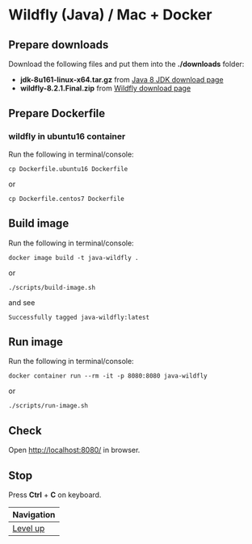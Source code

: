 # Wildfly (Java) / Mac + Docker #

## Prepare downloads ##

Download the following files and put them into the **./downloads** folder:

* **jdk-8u161-linux-x64.tar.gz** from [Java 8 JDK download page](http://www.oracle.com/technetwork/java/javase/downloads/jdk8-downloads-2133151.html)
* **wildfly-8.2.1.Final.zip** from [Wildfly download page](http://wildfly.org/downloads/)

## Prepare Dockerfile ##

### wildfly in ubuntu16 container ###

Run the following in terminal/console:

    cp Dockerfile.ubuntu16 Dockerfile

or

    cp Dockerfile.centos7 Dockerfile

## Build image ##

Run the following in terminal/console:

    docker image build -t java-wildfly .

or

    ./scripts/build-image.sh

and see

    Successfully tagged java-wildfly:latest

## Run image ##

Run the following in terminal/console:

    docker container run --rm -it -p 8080:8080 java-wildfly

or

    ./scripts/run-image.sh

## Check ##

Open [http://localhost:8080/](http://localhost:8080/) in browser.

## Stop ##

Press **Ctrl** + **C** on keyboard.

| Navigation               |
| ------------------------ |
| [Level up](../../README.md) |
